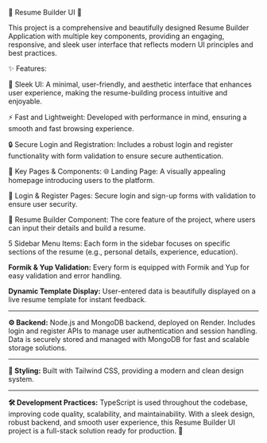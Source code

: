 🌟 Resume Builder UI 🚀

This project is a comprehensive and beautifully designed Resume Builder Application with multiple key components, providing an engaging, responsive, and sleek user interface that reflects modern UI principles and best practices.

✨ Features:

🎨 Sleek UI: A minimal, user-friendly, and aesthetic interface that enhances user experience, making the resume-building process intuitive and enjoyable.

⚡ Fast and Lightweight: Developed with performance in mind, ensuring a smooth and fast browsing experience.

🔒 Secure Login and Registration: Includes a robust login and register functionality with form validation to ensure secure authentication.

📑 Key Pages & Components:
🌐 Landing Page: A visually appealing homepage introducing users to the platform.

🔑 Login & Register Pages: Secure login and sign-up forms with validation to ensure user security.

📝 Resume Builder Component: The core feature of the project, where users can input their details and build a resume.

5 Sidebar Menu Items: Each form in the sidebar focuses on specific sections of the resume (e.g., personal details, experience, education).

**Formik & Yup Validation:** Every form is equipped with Formik and Yup for easy validation and error handling.


**Dynamic Template Display:** User-entered data is beautifully displayed on a live resume template for instant feedback.
***
**⚙️ Backend:**
Node.js and MongoDB backend, deployed on Render.
Includes login and register APIs to manage user authentication and session handling.
Data is securely stored and managed with MongoDB for fast and scalable storage solutions.
***
**🎨 Styling:**
Built with Tailwind CSS, providing a modern and clean design system.

***
**🛠️ Development Practices:**
TypeScript is used throughout the codebase, improving code quality, scalability, and maintainability.
With a sleek design, robust backend, and smooth user experience, this Resume Builder UI project is a full-stack solution ready for production. 🚀
